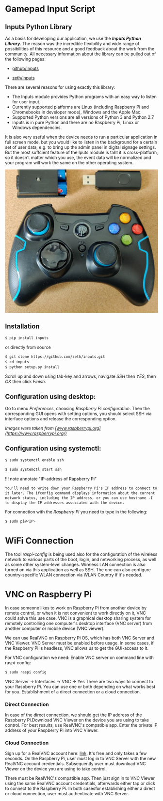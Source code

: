 Gamepad Input Script
============

## Inputs Python Library

As a basis for developing our application, we use the ***Inputs Python Library***. The reason was the incredible flexibility and wide range of possibilities of this resource and a good feedback about the work from the community. All necessary information about the library can be pulled out of the following pages:

- [github/inputs](https://github.com/zeth/inputs)

- [zeth/inputs](https://inputs.readthedocs.io/en/latest/)

There are several reasons for using exactly this library:

- The Inputs module provides Python programs with an easy way to listen for user input.
- Currently supported platforms are Linux (including Raspberry Pi and Chromebooks in developer mode), Windows and the Apple Mac.
- Supported Python versions are all versions of Python 3 and Python 2.7
- Inputs is in pure Python and there are no Raspberry Pi, Linux or Windows dependencies.

It is also very useful when the device needs to run a particular application in full screen mode, but you would like to listen in the background for a certain set of user data, e.g. to bring up the admin panel in digital signage settings. But the most suffcient feature of the Iputs module is taht it is cross-platform, so it doesn't matter which you use, the event data will be normalized and your program will work the same on the other operating system.


![Gamepad with Dongle](img/chalkbot_raspi/gamepaddongle.jpeg)

## Installation


```bash
$ pip install inputs
```
or directly from source


```bash
$ git clone https://github.com/zeth/inputs.git
$ cd inputs
$ python setup.py install
```


Scroll up and down using tab-key and arrows, navigate *SSH* then *YES*, then *OK* then 
click *Finish*.

## Configuration using desktop:

Go to menu *Preferences*, choosing *Raspberry Pi configuration*. Then the corresponding GUI opens with setting options, you should select SSH via interface options and release the corresponding option.

*Images were taken from [www.raspberrypi.org](https://www.raspberrypi.org/)*

## Configuration using systemctl:

```bash
$ sudo systemctl enable ssh
```
```bash
$ sudo systemctl start ssh
```


!!! note annotate "IP-address of Rapsberry Pi" 
    
    You'll need to write down your Raspberry Pi's IP address to connect to it later. The ifconfig command displays information about the current network status, including the IP address, or you can use hostname -I to display the IP addresses associated with the device.

For connection with the *Raspberry Pi* you need to type in the following:
```bash
$ sudo pi@<IP>
```


# WiFi Connection

The tool *raspi-config* is being used also for the configuration of the wireless network to various parts of the boot, login, and networking process, as well as some other system-level changes. Wireless LAN connection is also turned on via this application as well as SSH.
The one can also configure country-specific WLAN connection via WLAN Country if it's needed.

# VNC on Raspberry Pi


In case someone likes to work on Raspberry Pi from another device by remote control, or when it is not convenient to work directly on it, VNC could solve this use case. VNC is a graphical desktop sharing system for remotely controlling one computer's desktop interface (VNC server) from another computer or mobile device (VNC viewer).

We can use RealVNC on Raspberry Pi OS, which has both VNC Server and VNC Viewer. VNC Server must be enabled before usage. In some cases, if the Raspberry Pi is headless, VNC allows us to get the GUI-access to it.

For VNC configuration we need:
Enable VNC server on command line with raspi-config:
```bash
$ sudo raspi config
```
VNC Server → Interfaces → VNC → Yes
There are two ways to connect to your Raspberry Pi. You can use one or both depending on what works best for you.
Establishment of a direct connection or a cloud connection.

### Direct Connection

In case of the direct connection, we should get the IP address of the
Raspberry Pi.Download VNC Viewer on the device you are using to take control.
For best results, use RealVNC's compatible app. Enter the private IP address
of your Raspberry Pi into VNC Viewer.

### Cloud Connection

Sign up for a RealVNC account here:
[link](https://manage.realvnc.com/en/).
It's free and only takes a few seconds.
On the Raspberry Pi, user must log in to VNC Server with the new RealVNC account credentials. Subsequently user must download VNC Viewer on the device you are using to take control. 

There must be RealVNC's compatible app. Then just sign in to VNC Viewer using the same RealVNC account credentials, afterwards either tap or click to connect to the Raspberry Pi. In both casesfor establishing either a direct or cloud connection, user must authenticate with VNC Server.

